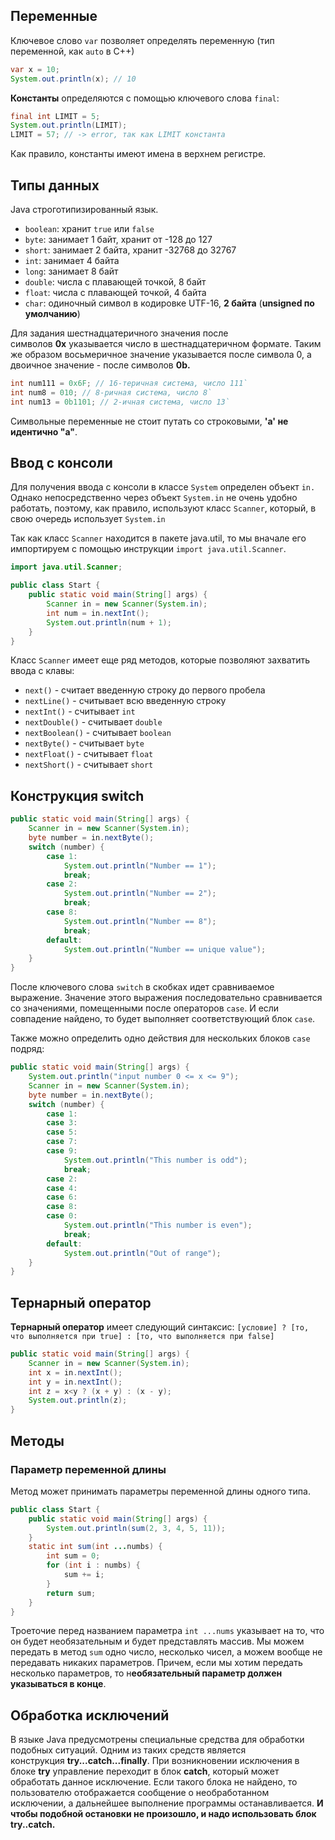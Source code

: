 
## Переменные

Ключевое слово `var` позволяет определять переменную (тип переменной, как `auto` в С++)

```java
var x = 10;
System.out.println(x); // 10
```

**Константы** определяются с помощью ключевого слова `final`:

```java
final int LIMIT = 5;
System.out.println(LIMIT);
LIMIT = 57; // -> error, так как LIMIT константа
```

Как правило, константы имеют имена в верхнем регистре.

## Типы данных

Java строготипизированный язык. 

- `boolean`: хранит `true` или `false`
- `byte`: занимает 1 байт, хранит от -128 до 127
- `short`: занимает 2 байта, хранит -32768 до 32767
- `int`: занимает 4 байта
- `long`: занимает 8 байт
- `double`: числа с плавающей точкой, 8 байт
- `float`: числа с плавающей точкой, 4 байта
- `char`: одиночный символ в кодировке UTF-16, **2 байта** (**unsigned по умолчанию**)

Для задания шестнадцатеричного значения после символов **0x** указывается число в шестнадцатеричном формате. Таким же образом восьмеричное значение указывается после символа 0, а двоичное значение - после символов **0b.**

```java
int num111 = 0x6F; // 16-теричная система, число 111`
int num8 = 010; // 8-ричная система, число 8`
int num13 = 0b1101; // 2-ичная система, число 13`
```

Символьные переменные не стоит путать со строковыми, **'a' не идентично "a"**.

## Ввод с консоли

Для получения ввода с консоли в классе `System` определен объект `in.` Однако непосредственно через объект `System.in` не очень удобно работать, поэтому, как правило, используют класс `Scanner`, который, в свою очередь использует `System.in`

Так как класс `Scanner` находится в пакете java.util, то мы вначале его импортируем с помощью инструкции `import java.util.Scanner`.

```java
import java.util.Scanner;

public class Start {  
    public static void main(String[] args) {  
        Scanner in = new Scanner(System.in);  
        int num = in.nextInt();  
        System.out.println(num + 1);  
    }  
}
```

Класс `Scanner` имеет еще ряд методов, которые позволяют захватить ввода с клавы:
- `next()` - считает введенную строку до первого пробела
- `nextLine()` - считывает всю введенную строку
- `nextInt()` - считывает `int`
- `nextDouble()` - считывает `double`
- `nextBoolean()` - считывает `boolean`
- `nextByte()` - считывает `byte`
- `nextFloat()` - считывает `float`
- `nextShort()` - считывает `short`

## Конструкция switch

```java
public static void main(String[] args) {  
    Scanner in = new Scanner(System.in);  
    byte number = in.nextByte();  
    switch (number) {  
        case 1:  
            System.out.println("Number == 1");  
            break;  
        case 2:  
            System.out.println("Number == 2");  
            break;  
        case 8:  
            System.out.println("Number == 8");  
            break;  
        default:  
            System.out.println("Number == unique value");  
    }  
}
```

После ключевого слова `switch` в скобках идет сравниваемое выражение. Значение этого выражения последовательно сравнивается со значениями, помещенными после операторов `сase`. И если совпадение найдено, то будет выполняет соответствующий блок `сase`.

Также можно определить одно действия для нескольких блоков `case` подряд:

```java
public static void main(String[] args) {  
    System.out.println("input number 0 <= x <= 9");  
    Scanner in = new Scanner(System.in);  
    byte number = in.nextByte();  
    switch (number) {  
        case 1:  
        case 3:  
        case 5:  
        case 7:  
        case 9:  
            System.out.println("This number is odd");  
            break;  
        case 2:  
        case 4:  
        case 6:  
        case 8:  
        case 0:  
            System.out.println("This number is even");  
            break;  
        default:  
            System.out.println("Out of range");  
    }  
}
```

## Тернарный оператор

**Тернарный оператор** имеет следующий синтаксис:
`[условие] ? [то, что выполняется при true] : [то, что выполняется при false]`

```java
public static void main(String[] args) {  
    Scanner in = new Scanner(System.in);  
    int x = in.nextInt();  
    int y = in.nextInt();  
    int z = x<y ? (x + y) : (x - y);  
    System.out.println(z);  
}
```

## Методы

### Параметр переменной длины

Метод может принимать параметры переменной длины одного типа.

```java
public class Start {  
    public static void main(String[] args) {  
        System.out.println(sum(2, 3, 4, 5, 11));  
    }  
    static int sum(int ...numbs) {  
        int sum = 0;  
        for (int i : numbs) {  
            sum += i;  
        }  
        return sum;  
    }  
}
```

Троеточие перед названием параметра `int ...nums` указывает на то, что он будет необязательным и будет представлять массив. Мы можем передать в метод `sum` одно число, несколько чисел, а можем вообще не передавать никаких параметров. Причем, если мы хотим передать несколько параметров, то н**еобязательный параметр должен указываться в конце**.

## Обработка исключений

В языке Java предусмотрены специальные средства для обработки подобных ситуаций. Одним из таких средств является конструкция **try...catch...finally**. При возникновении исключения в блоке **try** управление переходит в блок **catch**, который может обработать данное исключение. Если такого блока не найдено, то пользователю отображается сообщение о необработанном исключении, а дальнейшее выполнение программы останавливается. **И чтобы подобной остановки не произошло, и надо использовать блок try..catch.**


